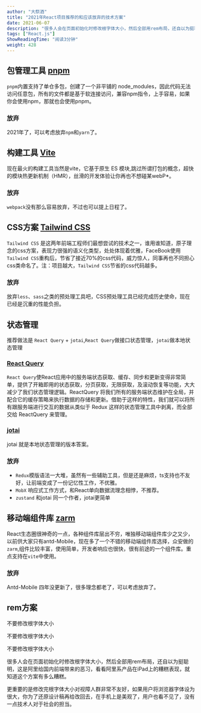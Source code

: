 ```yaml
---
author: "大祭酒"
title: "2021年React项目推荐的和应该放弃的技术方案"
date: 2021-06-07
description: "很多人会在页面初始化时修改根字体大小，然后全部用rem布局，还自以为挺聪明，这是阿里给国内前端带来的恶性，看看阿里系产品在iPad上的糟糕表现，就知道这个方案有多么糟糕。"
tags: ["React.js"]
ShowReadingTime: "阅读3分钟"
weight: 428
---
```

包管理工具 [pnpm](https://link.juejin.cn?target=https%3A%2F%2Fpnpm.io%2F "https://pnpm.io/")
---------------------------------------------------------------------------------------

`pnpm`内置支持了单仓多包，创建了一个非平铺的 node\_modules，因此代码无法访问任意包，所有的文件都是基于软连接访问，兼容npm指令，上手容易，如果你会使用npm，那就也会使用pnpm。

### 放弃

2021年了，可以考虑放弃`npm`和`yarn`了。

构建工具 [Vite](https://link.juejin.cn?target=https%3A%2F%2Fvitejs.dev%2F "https://vitejs.dev/")
--------------------------------------------------------------------------------------------

现在最火的构建工具当然是vite，它基于原生 ES 模块,跳过所谓打包的概念，超快的模块热更新机制（HMR），丝滑的开发体验让你再也不想碰某webP\*。

### 放弃

`webpack`没有那么容易放弃，不过也可以提上日程了。

CSS方案 [Tailwind CSS](https://link.juejin.cn?target=https%3A%2F%2Ftailwindcss.com%2F "https://tailwindcss.com/")
---------------------------------------------------------------------------------------------------------------

`Tailwind CSS` 是这两年前端工程师们最想尝试的技术之一，谁用谁知道，原子理念的css方案，表现力很强的语义化类型，处处体现着优雅，FaceBook使用`Tailwind CSS`重构后，节省了接近70%的css代码，威力惊人，同事再也不同担心css类命名了。注：项目越大，`Tailwind CSS`节省的css代码越多。

### 放弃

放弃`less`、`sass`之类的预处理工具吧，CSS预处理工具已经完成历史使命，现在已经是沉重的性能负担。

状态管理
----

推荐做法是 `React Query` + `jotai`,`React Query`做接口状态管理，`jotai`做本地状态管理

### [React Query](https://link.juejin.cn?target=https%3A%2F%2Freact-query.tanstack.com%2F "https://react-query.tanstack.com/")

`React Query`使React应用中的服务端状态获取、缓存、同步和更新变得非常简单，提供了开箱即用的状态获取，分页获取，无限获取，及滚动恢复等功能，大大减少了我们状态管理逻辑。ReactQuery 将我们所有的服务端状态维护在全局，并配合它的缓存策略来执行数据的存储和更新。借助于这样的特性，我们就可以将所有跟服务端进行交互的数据从类似于 Redux 这样的状态管理工具中剥离，而全部交给 ReactQuery 来管理。

### [jotai](https://link.juejin.cn?target=https%3A%2F%2Fgithub.com%2Fpmndrs%2Fjotai "https://github.com/pmndrs/jotai")

jotai 就是本地状态管理的版本答案。

### 放弃

*   `Redux`模版语法一大堆，虽然有一些辅助工具，但是还是麻烦，ts支持也不友好，让前端变成了一份记忆性工作，不优雅。
*   `MobX` 响应式工作方式，和React单向数据流理念相悖，不推荐。
*   `zustand` 和jotai 同一个作者，jotai更简单

移动端组件库 [zarm](https://link.juejin.cn?target=https%3A%2F%2Fzarm.gitee.io%2F%23%2F "https://zarm.gitee.io/#/")
------------------------------------------------------------------------------------------------------------

React生态圈很神奇的一点，各种组件库层出不穷，唯独移动端组件库少之又少，以前供大家只有antd-Mobile，现在多了一个不错的移动端组件库选择，众安做的`zarm`,组件比较丰富，使用简单，开发者响应也很快，很有前途的一个组件库。重点支持在`vite`中使用。

### 放弃

Antd-Mobile 四年没更新了，很多理念都老了，可以考虑放弃了。

rem方案
-----

不要修改根字体大小

不要修改根字体大小

不要修改根字体大小

很多人会在页面初始化时修改根字体大小，然后全部用rem布局，还自以为挺聪明，这是阿里给国内前端带来的恶习，看看阿里系产品在iPad上的糟糕表现，就知道这个方案有多么糟糕。

更重要的是修改完根字体大小对视障人群非常不友好，如果用户将浏览器字体设为很大，你为了还原设计稿再给改回去，在手机上是美观了，用户也看不见了，没有一点技术人对于社会的担当。